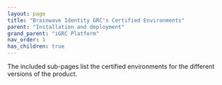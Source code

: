 ```yaml
---
layout: page
title: "Brainwave Identity GRC's Certified Environments"
parent: "Installation and deployment"
grand_parent: "iGRC Platform"
nav_order: 1
has_children: true
---
```


The included sub-pages list the certified environments for the different versions of the product.
